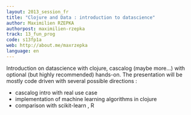 ```yaml
---
layout: 2013_session_fr
title: "Clojure and Data : introduction to datascience"
author: Maximilien RZEPKA
authorpost: maximilien-rzepka
track: 13_fun_prog
code: s13fp1a
web: http://about.me/maxrzepka
language: en
---
```


Introduction on datascience with clojure, cascalog (maybe more...) with optional (but highly recommended) hands-on.
The presentation will be mostly code driven with several possible directions :

* cascalog intro with real use case
* implementation of machine learning algorithms in clojure
* comparison with scikit-learn , R
